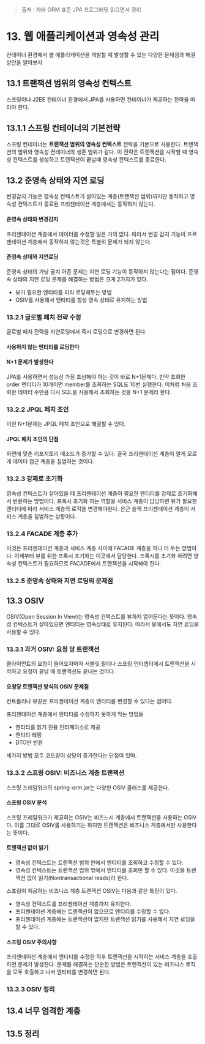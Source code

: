 > 출처 : 자바 ORM 표준 JPA 프로그래밍 읽으면서 정리  

# 13. 웹 애플리케이션과 영속성 관리
컨테이너 환경에서 웹 애플리케이션을 개발할 때 발생할 수 있는 다양한 문제점과 해결 방안을 알아보자

## 13.1 트랜잭션 범위의 영속성 컨텍스트
스프링이나 J2EE 컨테이너 환경에서 JPA를 사용하면 컨테이너가 제공하는 전략을 따라야 한다.

## 13.1.1 스프링 컨테이너의 기본전략
스프링 컨테이너는 **트랜잭션 범위의 영속성 컨텍스트** 전략을 기본으로 사용한다.
트랜잭션의 범위와 영속성 컨테이너의 생존 범위가 같다. 이 전략은 트랜잭션을 시작할 때 영속성 컨텍스트를 생성하고
트랜잭션이 끝날때 영속성 컨텍스트를 종료한다.

## 13.2 준영속 상태와 지연 로딩
변경감지 기능은 영속성 컨텍스트가 살아있는 계층(트랜잭션 범위)까지만 동작하고 
영속성 컨텍스트가 종료된 프리젠테이션 계층에서는 동작하지 않는다.

#### 준영속 상태와 변경감지
프리젠테이션 계층에서 데이터를 수정할 일은 거의 없다. 
따라서 변경 감지 기능이 프르젠테이션 계층에서 동작하지 않는것은 특별히 문제가 되지 않는다.

#### 준영속 상태와 지연로딩
준영속 상태의 가낭 골치 아픈 문제는 지연 로딩 기능이 동작하지 않는다는 점이다.
준영속 상태의 지연 로딩 문제를 해결하는 방법은 크게 2가지가 있다.
- 뷰가 필요한 엔티티를 미리 로딩해두는 방법
- OSIV를 사용해서 엔티티를 항상 영속 상태로 유지하는 방법

### 13.2.1 글로벌 페치 전략 수정
글로벌 페치 전략을 지연로딩에서 즉시 로딩으로 변경하면 된다.

#### 사용하지 않는 엔티티를 로딩한다
#### N+1 문제가 발생한다
JPA를 사용하면서 성능상 가장 조심해야 하는 것이 바로 N+1문제다.
만약 조회한 order 엔티티가 10개이면 member를 조회하는 SQL도 10번 실행한다. 
이처럼 처음 조회한 데이터 수만큼 다시 SQL을 사용해서 조회하는 것을 N+1 문제라 한다.

### 13.2.2 JPQL 페치 조인
이런 N+1문제는 JPQL 페치 조인으로 해결할 수 있다.

#### JPQL 페치 조인의 단점
화면에 맞춘 리포지토리 메소드가 증가할 수 있다. 결국 프리젠테이션 계층이 알게 모르게 데이터 접근 계층을 침범하는 것이다.

### 13.2.3 강제로 초기화
영속성 컨텍스트가 살아있을 때 프리젠테이션 계층이 필요한 엔티티를 강제로 초기화해서 반환하는 방법이다.
프록시 초기화 하는 역할을 서비스 계층이 담당하면 뷰가 필요한 엔티티에 따라 서비스 계층의 로직을 변경해야한다.
은근 슬쩍 프리젠테이션 계층이 서비스 계층을 침범하는 상황이다.

### 13.2.4 FACADE 계층 추가
이것은 프리젠테이션 계층과 서비스 계층 사이에 FACADE 계층을 하나 더 두는 방법이다.
이제부터 뷰를 위한 프록시 초기화는 이곳에서 담당한다.
프록시를 초기화 하려면 영속성 컨텍스트가 필요하므로 FACADE에서 트랜잭션을 시작해야 한다.

### 13.2.5 준영속 상태와 지연 로딩의 문제점

## 13.3 OSIV
OSIV(Open Session In View)는 영속성 컨텍스트를 뷰까지 열어둔다는 뜻이다.
영속성 컨텍스트가 살아있으면 엔티티는 영속상태로 유지된다. 따라서 뷰에서도 지연 로딩을 사용할 수 있다.

### 13.3.1 과거 OSIV: 요청 당 트랜잭션
클라이언트의 요청이 들어오자마자 서블릿 필터나 스프링 인터셉터에서 트랜잭션을 시작하고 요청이 끝날 때 트랜잭션도 끝내는 것이다.

#### 요청당 트랜잭션 방식의 OSIV 문제점
컨트롤러나 뷰같은 프리젠테이션 계층이 엔티티를 변경할 수 있다는 점이다.

프리젠테이션 계층에서 엔티티를 수정하지 못하게 막는 방법들
- 엔티티를 읽기 전용 인터페이스로 제공
- 엔티티 레핑
- DTO만 반환

세가지 방법 모두 코드량이 상당이 증가한다는 단점이 있따.

### 13.3.2 스프링 OSIV: 비즈니스 계층 트랜잭션
스프링 프레임워크의 spring-orm.jar는 다양한 OSIV 클래스를 제공한다.

#### 스프링 OSIV 분석
스프링 프레임워크가 제공하는 OSIV는 비즈느시 계층에서 트랜잭션을 사용하는 OSIV다.
이름 그대로 OSIV를 사용하기는 하지만 트랜잭션은 비즈니스 계층에서만 사용한다는 뜻이다.

#### 트랜잭션 없이 읽기
- 영속성 컨텍스트는 트랜잭션 범위 안에서 엔티티를 조회하고 수정할 수 있다.
- 영속성 컨텍스트는 트랜잭션 범위 밖에서 엔티티를 조회만 할 수 있다. 이것을 트랜잭션 없이 읽기(Nontransactional reads)라 한다.

스프링이 제공하는 비즈니스 계층 트랜잭션 OSIV는 다음과 같은 특징이 있다.
- 영속성 컨텍스트를 프리젠테이션 계층까지 유지한다.
- 프리젠테이션 계층에는 트랜잭션이 없으므로 엔티티를 수정할 수 없다.
- 프리젠테이션 계층에는 트랜잭션이 없지만 트랜잭션 읽기를 사용해서 지연 로딩을 할 수 있다.

#### 스프링 OSIV 주의사항
프리젠테이션 계층에서 엔티티를 수정한 직후 트랜잭션을 시작하는 서비스 계층을 호출하면 문제가 발생한다.
문제를 해결하는 단순한 방법은 트랜잭션이 있는 비즈니스 로직을 모두 호출하고 나서 엔티티를 변경하면 된다.

### 13.3.3 OSIV 정리

## 13.4 너무 엄격한 계층
## 13.5 정리












